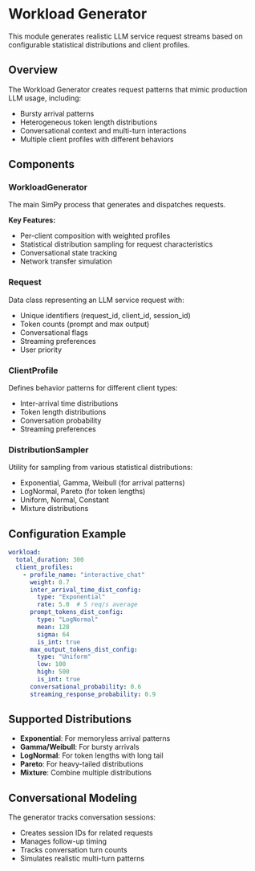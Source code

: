 # Workload Generator

This module generates realistic LLM service request streams based on configurable statistical distributions and client profiles.

## Overview

The Workload Generator creates request patterns that mimic production LLM usage, including:
- Bursty arrival patterns
- Heterogeneous token length distributions
- Conversational context and multi-turn interactions
- Multiple client profiles with different behaviors

## Components

### WorkloadGenerator

The main SimPy process that generates and dispatches requests.

**Key Features:**
- Per-client composition with weighted profiles
- Statistical distribution sampling for request characteristics
- Conversational state tracking
- Network transfer simulation

### Request

Data class representing an LLM service request with:
- Unique identifiers (request_id, client_id, session_id)
- Token counts (prompt and max output)
- Conversational flags
- Streaming preferences
- User priority

### ClientProfile

Defines behavior patterns for different client types:
- Inter-arrival time distributions
- Token length distributions
- Conversation probability
- Streaming preferences

### DistributionSampler

Utility for sampling from various statistical distributions:
- Exponential, Gamma, Weibull (for arrival patterns)
- LogNormal, Pareto (for token lengths)
- Uniform, Normal, Constant
- Mixture distributions

## Configuration Example

```yaml
workload:
  total_duration: 300
  client_profiles:
    - profile_name: "interactive_chat"
      weight: 0.7
      inter_arrival_time_dist_config:
        type: "Exponential"
        rate: 5.0  # 5 req/s average
      prompt_tokens_dist_config:
        type: "LogNormal"
        mean: 128
        sigma: 64
        is_int: true
      max_output_tokens_dist_config:
        type: "Uniform"
        low: 100
        high: 500
        is_int: true
      conversational_probability: 0.6
      streaming_response_probability: 0.9
```

## Supported Distributions

- **Exponential**: For memoryless arrival patterns
- **Gamma/Weibull**: For bursty arrivals
- **LogNormal**: For token lengths with long tail
- **Pareto**: For heavy-tailed distributions
- **Mixture**: Combine multiple distributions

## Conversational Modeling

The generator tracks conversation sessions:
- Creates session IDs for related requests
- Manages follow-up timing
- Tracks conversation turn counts
- Simulates realistic multi-turn patterns